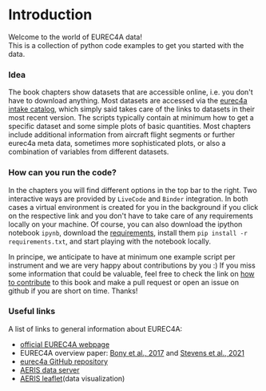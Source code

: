# Introduction

Welcome to the world of EUREC4A data!  
This is a collection of python code examples to get you started with the data.

### Idea
The book chapters show datasets that are accessible online, i.e. you don't have to download anything. Most datasets are accessed via the [eurec4a intake catalog](https://github.com/eurec4a/eurec4a-intake), which simply said takes care of the links to datasets in their most recent version.
The scripts typically contain at minimum how to get a specific dataset and some simple plots of basic quantities. Most chapters include additional information from aircraft flight segments or further eurec4a meta data, sometimes more sophisticated plots, or also a combination of variables from different datasets.

### How can you run the code?
In the chapters you will find different options in the top bar to the right. Two interactive ways are provided by `LiveCode` and `Binder` integration. In both cases a virtual environment is created for you in the background if you click on the respective link and you don't have to take care of any requirements locally on your machine. Of course, you can also download the ipython notebook `ipynb`, download the [requirements](https://github.com/tmieslinger/how_to_eurec4a/blob/master/requirements.txt), install them `pip install -r requirements.txt`, and start playing with the notebook locally.

In principe, we anticipate to have at minimum one example script per instrument and we are very happy about contributions by you :) 
If you miss some information that could be valuable, feel free to check the link on [how to contribute](https://github.com/tmieslinger/how_to_eurec4a/blob/master/CONTRIBUTING.md) to this book and make a pull request or open an issue on github if you are short on time. Thanks!

### Useful links
A list of links to general information about EUREC4A:
* [official EUREC4A webpage](http://eurec4a.eu/)
* EUREC4A overview paper: [Bony et al., 2017](https://doi.org/10.1007/s10712-017-9428-0) and [Stevens et al., 2021](https://doi.org/10.5194/essd-2021-18)
* [eurec4a GitHub repository](https://github.com/eurec4a)
* [AERIS data server](https://observations.ipsl.fr/aeris/eurec4a-data/)
* [AERIS leaflet](https://observations.ipsl.fr/aeris/eurec4a/Leaflet/index.html)(data visualization)
